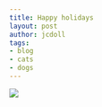 ```yaml
---
title: Happy holidays
layout: post
author: jcdoll
tags:
- blog
- cats
- dogs
---
```


![](https://lh6.googleusercontent.com/-uoI3zpc6vLo/Tv4hzkUB-XI/AAAAAAAAA6s/WKPqZxdjd7A/s640/Animals.png)
